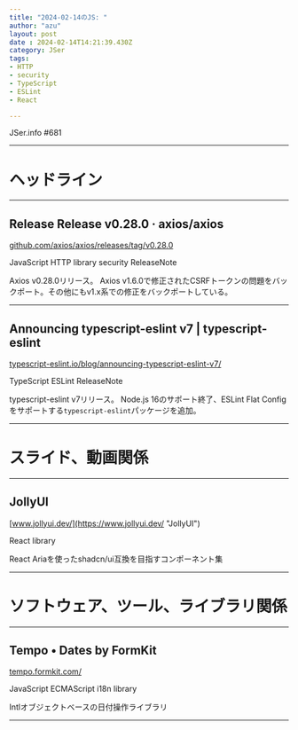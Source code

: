 ```yaml
---
title: "2024-02-14のJS: "
author: "azu"
layout: post
date : 2024-02-14T14:21:39.430Z
category: JSer
tags:
- HTTP
- security
- TypeScript
- ESLint
- React

---
```


JSer.info #681

----

<h1 class="site-genre">ヘッドライン</h1>

----

## Release Release v0.28.0 · axios/axios
[github.com/axios/axios/releases/tag/v0.28.0](https://github.com/axios/axios/releases/tag/v0.28.0 "Release Release v0.28.0 · axios/axios")
<p class="jser-tags jser-tag-icon"><span class="jser-tag">JavaScript</span> <span class="jser-tag">HTTP</span> <span class="jser-tag">library</span> <span class="jser-tag">security</span> <span class="jser-tag">ReleaseNote</span></p>

Axios v0.28.0リリース。
Axios v1.6.0で修正されたCSRFトークンの問題をバックポート。その他にもv1.x系での修正をバックポートしている。


----

## Announcing typescript-eslint v7 | typescript-eslint
[typescript-eslint.io/blog/announcing-typescript-eslint-v7/](https://typescript-eslint.io/blog/announcing-typescript-eslint-v7/ "Announcing typescript-eslint v7 | typescript-eslint")
<p class="jser-tags jser-tag-icon"><span class="jser-tag">TypeScript</span> <span class="jser-tag">ESLint</span> <span class="jser-tag">ReleaseNote</span></p>

typescript-eslint v7リリース。
Node.js 16のサポート終了、ESLint Flat Configをサポートする`typescript-eslint`パッケージを追加。


----
<h1 class="site-genre">スライド、動画関係</h1>

----

## JollyUI
[www.jollyui.dev/](https://www.jollyui.dev/ "JollyUI")
<p class="jser-tags jser-tag-icon"><span class="jser-tag">React</span> <span class="jser-tag">library</span></p>

React Ariaを使ったshadcn/ui互換を目指すコンポーネント集


----
<h1 class="site-genre">ソフトウェア、ツール、ライブラリ関係</h1>

----

## Tempo • Dates by FormKit
[tempo.formkit.com/](https://tempo.formkit.com/ "Tempo • Dates by FormKit")
<p class="jser-tags jser-tag-icon"><span class="jser-tag">JavaScript</span> <span class="jser-tag">ECMAScript</span> <span class="jser-tag">i18n</span> <span class="jser-tag">library</span></p>

Intlオブジェクトベースの日付操作ライブラリ


----
